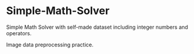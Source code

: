 # Simple-Math-Solver
Simple Math Solver with self-made dataset including integer numbers and operators.

Image data preprocessing practice.
